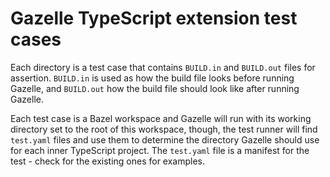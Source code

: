 # Gazelle TypeScript extension test cases

Each directory is a test case that contains `BUILD.in` and `BUILD.out` files for
assertion. `BUILD.in` is used as how the build file looks before running
Gazelle, and `BUILD.out` how the build file should look like after running
Gazelle.

Each test case is a Bazel workspace and Gazelle will run with its working
directory set to the root of this workspace, though, the test runner will find
`test.yaml` files and use them to determine the directory Gazelle should use for
each inner TypeScript project. The `test.yaml` file is a manifest for the test -
check for the existing ones for examples.

